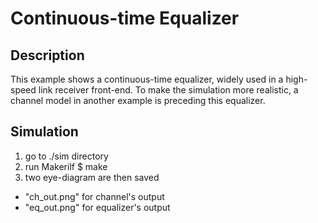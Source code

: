 Continuous-time Equalizer
=========================

Description
-----------
This example shows a continuous-time equalizer, widely used in a high-speed link receiver front-end. To make the simulation more realistic, a channel model in another example is preceding this equalizer.

Simulation
----------
1. go to ./sim directory
2. run Makerilf
   $ make
3. two eye-diagram are then saved
  - "ch_out.png" for channel's output
  - "eq_out.png" for equalizer's output


